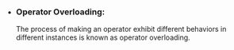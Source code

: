 - ### Operator Overloading: 
    The process of making an operator exhibit different behaviors in different instances is known as operator overloading.